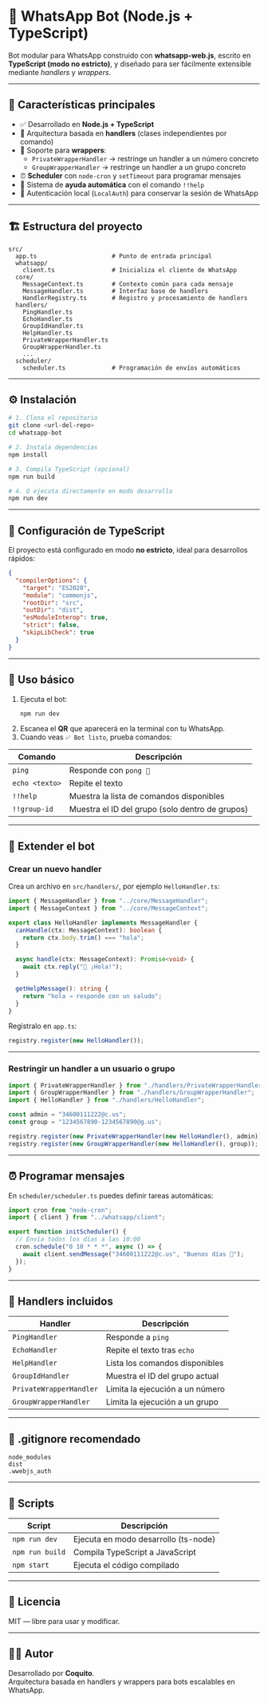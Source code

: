 # 🤖 WhatsApp Bot (Node.js + TypeScript)

Bot modular para WhatsApp construido con **whatsapp-web.js**, escrito en **TypeScript (modo no estricto)**, y diseñado para ser fácilmente extensible mediante *handlers* y *wrappers*.

---

## 🚀 Características principales

- ✅ Desarrollado en **Node.js + TypeScript**
- 🧩 Arquitectura basada en **handlers** (clases independientes por comando)
- 🧱 Soporte para **wrappers**:
  - `PrivateWrapperHandler` → restringe un handler a un número concreto  
  - `GroupWrapperHandler` → restringe un handler a un grupo concreto
- ⏰ **Scheduler** con `node-cron` y `setTimeout` para programar mensajes
- 💬 Sistema de **ayuda automática** con el comando `!!help`
- 🔐 Autenticación local (`LocalAuth`) para conservar la sesión de WhatsApp

---

## 🏗️ Estructura del proyecto

```
src/
  app.ts                     # Punto de entrada principal
  whatsapp/
    client.ts                # Inicializa el cliente de WhatsApp
  core/
    MessageContext.ts        # Contexto común para cada mensaje
    MessageHandler.ts        # Interfaz base de handlers
    HandlerRegistry.ts       # Registro y procesamiento de handlers
  handlers/
    PingHandler.ts
    EchoHandler.ts
    GroupIdHandler.ts
    HelpHandler.ts
    PrivateWrapperHandler.ts
    GroupWrapperHandler.ts
    ...
  scheduler/
    scheduler.ts             # Programación de envíos automáticos
```

---

## ⚙️ Instalación

```bash
# 1. Clona el repositorio
git clone <url-del-repo>
cd whatsapp-bot

# 2. Instala dependencias
npm install

# 3. Compila TypeScript (opcional)
npm run build

# 4. O ejecuta directamente en modo desarrollo
npm run dev
```

---

## 🧠 Configuración de TypeScript

El proyecto está configurado en modo **no estricto**, ideal para desarrollos rápidos:

```json
{
  "compilerOptions": {
    "target": "ES2020",
    "module": "commonjs",
    "rootDir": "src",
    "outDir": "dist",
    "esModuleInterop": true,
    "strict": false,
    "skipLibCheck": true
  }
}
```

---

## 💬 Uso básico

1. Ejecuta el bot:
   ```bash
   npm run dev
   ```
2. Escanea el **QR** que aparecerá en la terminal con tu WhatsApp.
3. Cuando veas `✅ Bot listo`, prueba comandos:

| Comando | Descripción |
|----------|--------------|
| `ping` | Responde con `pong 🏓` |
| `echo <texto>` | Repite el texto |
| `!!help` | Muestra la lista de comandos disponibles |
| `!!group-id` | Muestra el ID del grupo (solo dentro de grupos) |

---

## 🧱 Extender el bot

### Crear un nuevo handler
Crea un archivo en `src/handlers/`, por ejemplo `HelloHandler.ts`:

```ts
import { MessageHandler } from "../core/MessageHandler";
import { MessageContext } from "../core/MessageContext";

export class HelloHandler implements MessageHandler {
  canHandle(ctx: MessageContext): boolean {
    return ctx.body.trim() === "hola";
  }

  async handle(ctx: MessageContext): Promise<void> {
    await ctx.reply("👋 ¡Hola!");
  }

  getHelpMessage(): string {
    return "hola → responde con un saludo";
  }
}
```

Regístralo en `app.ts`:
```ts
registry.register(new HelloHandler());
```

---

### Restringir un handler a un usuario o grupo

```ts
import { PrivateWrapperHandler } from "./handlers/PrivateWrapperHandler";
import { GroupWrapperHandler } from "./handlers/GroupWrapperHandler";
import { HelloHandler } from "./handlers/HelloHandler";

const admin = "34600111222@c.us";
const group = "1234567890-1234567890@g.us";

registry.register(new PrivateWrapperHandler(new HelloHandler(), admin));
registry.register(new GroupWrapperHandler(new HelloHandler(), group));
```

---

## ⏰ Programar mensajes

En `scheduler/scheduler.ts` puedes definir tareas automáticas:

```ts
import cron from "node-cron";
import { client } from "../whatsapp/client";

export function initScheduler() {
  // Envía todos los días a las 10:00
  cron.schedule("0 10 * * *", async () => {
    await client.sendMessage("34600111222@c.us", "Buenos días 👋");
  });
}
```

---

## 🧩 Handlers incluidos

| Handler | Descripción |
|----------|--------------|
| `PingHandler` | Responde a `ping` |
| `EchoHandler` | Repite el texto tras `echo` |
| `HelpHandler` | Lista los comandos disponibles |
| `GroupIdHandler` | Muestra el ID del grupo actual |
| `PrivateWrapperHandler` | Limita la ejecución a un número |
| `GroupWrapperHandler` | Limita la ejecución a un grupo |

---

## 🧹 .gitignore recomendado

```
node_modules
dist
.wwebjs_auth
```

---

## 🧰 Scripts

| Script | Descripción |
|--------|--------------|
| `npm run dev` | Ejecuta en modo desarrollo (ts-node) |
| `npm run build` | Compila TypeScript a JavaScript |
| `npm start` | Ejecuta el código compilado |

---

## 📜 Licencia

MIT — libre para usar y modificar.

---

## 🧑‍💻 Autor

Desarrollado por **Coquito**.  
Arquitectura basada en handlers y wrappers para bots escalables en WhatsApp.
